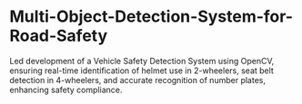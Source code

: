 # Multi-Object-Detection-System-for-Road-Safety
Led development of a Vehicle Safety Detection System using OpenCV, ensuring real-time identification of helmet use in 2-wheelers, seat belt detection in 4-wheelers, and accurate recognition of number plates, enhancing safety compliance.
